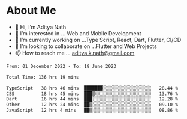 # About Me

- 👋 Hi, I’m Aditya Nath
- 👀 I’m interested in ... Web and Mobile Development
- 🌱 I’m currently working on ...Type Script, React, Dart, Flutter, CI/CD
- 💞️ I’m looking to collaborate on ...Flutter and Web Projects
- 📫 How to reach me ... aditya.k.nath@gmail.com

<!--START_SECTION:waka-->

```txt
From: 01 December 2022 - To: 18 June 2023

Total Time: 136 hrs 19 mins

TypeScript   38 hrs 46 mins  ███████░░░░░░░░░░░░░░░░░░   28.44 %
CSS          18 hrs 45 mins  ███▒░░░░░░░░░░░░░░░░░░░░░   13.76 %
Dart         16 hrs 44 mins  ███░░░░░░░░░░░░░░░░░░░░░░   12.28 %
Other        12 hrs 24 mins  ██▒░░░░░░░░░░░░░░░░░░░░░░   09.10 %
JavaScript   12 hrs 4 mins   ██▒░░░░░░░░░░░░░░░░░░░░░░   08.86 %
```

<!--END_SECTION:waka-->

<!---
kronosking007/kronosking007 is a ✨ special ✨ repository because its `README.md` (this file) appears on your GitHub profile.
You can click the Preview link to take a look at your changes.
--->
